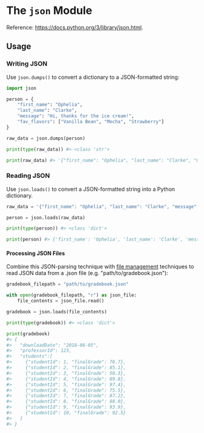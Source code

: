# The `json` Module

Reference: https://docs.python.org/3/library/json.html.

## Usage

### Writing JSON

Use `json.dumps()` to convert a dictionary to a JSON-formatted string:

```python
import json

person = {
    "first_name": "Ophelia",
    "last_name": "Clarke",
    "message": "Hi, thanks for the ice cream!",
    "fav_flavors": ["Vanilla Bean", "Mocha", "Strawberry"]
}

raw_data = json.dumps(person)

print(type(raw_data)) #> <class 'str'>

print(raw_data) #> '{"first_name": "Ophelia", "last_name": "Clarke", "message": "Hi, thanks for the ice cream!", "fav_flavors": ["Vanilla Bean", "Mocha", "Strawberry"]}'
```

### Reading JSON

Use `json.loads()` to convert a JSON-formatted string into a Python dictionary.

```py
raw_data = '{"first_name": "Ophelia", "last_name": "Clarke", "message": "Hi, thanks for the ice cream!", "fav_flavors": ["Vanilla Bean", "Mocha", "Strawberry"]}'

person = json.loads(raw_data)

print(type(person)) #> <class 'dict'>

print(person) #> {'first_name': 'Ophelia', 'last_name': 'Clarke', 'message': 'Hi, thanks for the ice cream!', 'fav_flavors': ['Vanilla Bean', 'Mocha', 'Strawberry']}
```

#### Processing JSON Files

Combine this JSON-parsing technique with [file management](/notes/python/file-management.md) techniques to read JSON data from a .json file (e.g. "path/to/gradebook.json"):

```py
gradebook_filepath = "path/to/gradebook.json"

with open(gradebook_filepath, "r") as json_file:
    file_contents = json_file.read()

gradebook = json.loads(file_contents)

print(type(gradebook)) #> <class 'dict'>

print(gradebook)
#> {
#>   "downloadDate": "2018-06-05",
#>   "professorId": 123,
#>   "students":[
#>     {"studentId": 1, "finalGrade": 76.7},
#>     {"studentId": 2, "finalGrade": 85.1},
#>     {"studentId": 3, "finalGrade": 50.3},
#>     {"studentId": 4, "finalGrade": 89.8},
#>     {"studentId": 5, "finalGrade": 97.4},
#>     {"studentId": 6, "finalGrade": 75.5},
#>     {"studentId": 7, "finalGrade": 87.2},
#>     {"studentId": 8, "finalGrade": 88.0},
#>     {"studentId": 9, "finalGrade": 93.9},
#>     {"studentId": 10, "finalGrade": 92.5}
#>   ]
#> }
```
